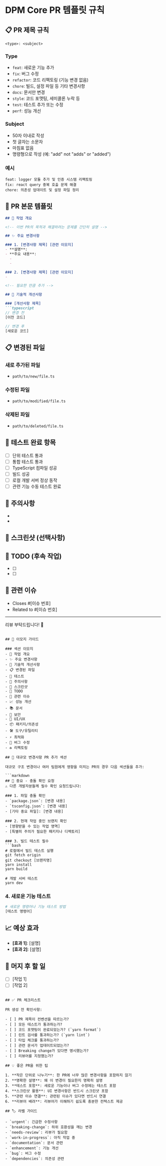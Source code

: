 # DPM Core PR 템플릿 규칙

## 📋 PR 제목 규칙

```
<type>: <subject>
```

### Type
- `feat`: 새로운 기능 추가
- `fix`: 버그 수정
- `refactor`: 코드 리팩토링 (기능 변경 없음)
- `chore`: 빌드, 설정 파일 등 기타 변경사항
- `docs`: 문서만 변경
- `style`: 코드 포맷팅, 세미콜론 누락 등
- `test`: 테스트 추가 또는 수정
- `perf`: 성능 개선

### Subject
- 50자 이내로 작성
- 첫 글자는 소문자
- 마침표 없음
- 명령형으로 작성 (예: "add" not "adds" or "added")

### 예시
```
feat: logger 모듈 추가 및 인증 시스템 리팩토링
fix: react query 중복 호출 문제 해결
chore: 의존성 업데이트 및 설정 파일 정리
```

## 📝 PR 본문 템플릿

```markdown
## 🚀 작업 개요

<!-- 이번 PR의 목적과 해결하려는 문제를 간단히 설명 -->

## ✨ 주요 변경사항

### 1. [변경사항 제목] [관련 이모지]
- **설명**: 
- **주요 내용**:
  - 
  - 

### 2. [변경사항 제목] [관련 이모지]
- 

<!-- 필요한 만큼 추가 -->

## 🔧 기술적 개선사항

### [개선사항 제목]
```typescript
// 변경 전
[이전 코드]

// 변경 후
[새로운 코드]
```

<!-- 코드 예시나 기술적 설명 추가 -->

## 📋 변경된 파일

### 새로 추가된 파일
- `path/to/new/file.ts`

### 수정된 파일
- `path/to/modified/file.ts`

### 삭제된 파일
- `path/to/deleted/file.ts`

## 🧪 테스트 완료 항목
- [ ] 단위 테스트 통과
- [ ] 통합 테스트 통과
- [ ] TypeScript 컴파일 성공
- [ ] 빌드 성공
- [ ] 로컬 개발 서버 정상 동작
- [ ] 관련 기능 수동 테스트 완료

## 🚨 주의사항
<!-- 리뷰어가 특별히 주의해야 할 사항 -->
- 
- 

## 📸 스크린샷 (선택사항)
<!-- UI 변경사항이 있는 경우 스크린샷 추가 -->

## 📝 TODO (후속 작업)
- [ ] 
- [ ] 

## 🔄 관련 이슈
- Closes #[이슈 번호]
- Related to #[이슈 번호]

---

리뷰 부탁드립니다! 🙏
```

## 🎯 이모지 가이드

### 섹션 이모지
- 🚀 작업 개요
- ✨ 주요 변경사항
- 🔧 기술적 개선사항
- 📋 변경된 파일
- 🧪 테스트
- 🚨 주의사항
- 📸 스크린샷
- 📝 TODO
- 🔄 관련 이슈
- 📈 성능 개선
- 📚 문서
- 🔐 보안
- 🎨 UI/UX
- 📦 패키지/의존성
- 🛠️ 도구/유틸리티
- ⚡ 최적화
- 🐛 버그 수정
- ♻️ 리팩토링

## 📌 대규모 변경사항 PR 추가 섹션

대규모 구조 변경이나 여러 팀원에게 영향을 미치는 PR의 경우 다음 섹션들을 추가:

```markdown
## 🚨 중요 - 충돌 확인 요청
⚠️ 다른 개발자분들께 필수 확인 요청드립니다:

### 1. 파일 충돌 확인
- `package.json`: [변경 내용]
- `tsconfig.json`: [변경 내용]
- [기타 중요 파일]: [변경 내용]

### 2. 현재 작업 중인 브랜치 확인
- [영향받을 수 있는 작업 영역]
- [특별히 주의가 필요한 패키지나 디렉토리]

### 3. 빌드 테스트 필수
```bash
# 로컬에서 빌드 테스트 실행
git fetch origin
git checkout [브랜치명]
yarn install
yarn build

# 개발 서버 테스트
yarn dev
```

### 4. 새로운 기능 테스트
```bash
# 새로운 명령어나 기능 테스트 방법
[테스트 명령어]
```

## 📈 예상 효과
- **[효과 1]**: [설명]
- **[효과 2]**: [설명]

## 📝 머지 후 할 일
- [ ] [작업 1]
- [ ] [작업 2]
```

## ✅ PR 체크리스트

PR 생성 전 확인사항:

- [ ] PR 제목이 컨벤션을 따르는가?
- [ ] 모든 테스트가 통과하는가?
- [ ] 코드 포맷팅이 완료되었는가? (`yarn format`)
- [ ] 린트 검사를 통과하는가? (`yarn lint`)
- [ ] 타입 체크를 통과하는가?
- [ ] 관련 문서가 업데이트되었는가?
- [ ] Breaking change가 있다면 명시했는가?
- [ ] 리뷰어를 지정했는가?

## 💡 좋은 PR을 위한 팁

1. **작은 단위로 나누기**: 한 PR에 너무 많은 변경사항을 포함하지 않기
2. **명확한 설명**: 왜 이 변경이 필요한지 명확히 설명
3. **테스트 포함**: 새로운 기능이나 버그 수정에는 테스트 포함
4. **스크린샷 활용**: UI 변경사항은 반드시 스크린샷 포함
5. **관련 이슈 연결**: 관련된 이슈가 있다면 반드시 연결
6. **리뷰어 배려**: 리뷰어가 이해하기 쉽도록 충분한 컨텍스트 제공

## 🏷️ 라벨 가이드

- `urgent`: 긴급한 수정사항
- `breaking-change`: 하위 호환성을 깨는 변경
- `needs-review`: 리뷰가 필요함
- `work-in-progress`: 아직 작업 중
- `documentation`: 문서 관련
- `enhancement`: 기능 개선
- `bug`: 버그 수정
- `dependencies`: 의존성 관련 